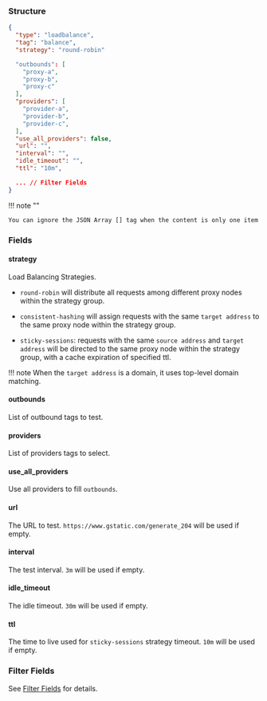 ### Structure

```json
{
  "type": "loadbalance",
  "tag": "balance",
  "strategy": "round-robin"

  "outbounds": [
    "proxy-a",
    "proxy-b",
    "proxy-c"
  ],
  "providers": [
    "provider-a",
    "provider-b",
    "provider-c",
  ],
  "use_all_providers": false,
  "url": "",
  "interval": "",
  "idle_timeout": "",
  "ttl": "10m",

  ... // Filter Fields
}
```

!!! note ""

    You can ignore the JSON Array [] tag when the content is only one item

### Fields

#### strategy

Load Balancing Strategies.

* `round-robin` will distribute all requests among different proxy nodes within the strategy group.

* `consistent-hashing` will assign requests with the same `target address` to the same proxy node within the strategy group.

* `sticky-sessions`: requests with the same `source address` and `target address` will be directed to the same proxy node within the strategy group, with a cache expiration of specified ttl.

!!! note
    When the `target address` is a domain, it uses top-level domain matching.

#### outbounds

List of outbound tags to test.

#### providers

List of providers tags to select.

#### use_all_providers

Use all providers to fill `outbounds`.

#### url

The URL to test. `https://www.gstatic.com/generate_204` will be used if empty.

#### interval

The test interval. `3m` will be used if empty.

#### idle_timeout

The idle timeout. `30m` will be used if empty.

#### ttl

The time to live used for `sticky-sessions` strategy  timeout. `10m` will be used if empty.

### Filter Fields

See [Filter Fields](/configuration/shared/filter/) for details.
